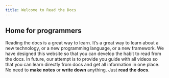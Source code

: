 ```yaml
---
title: Welcome to Read the Docs
---
```


## Home for programmers

Reading the docs is a great way to learn. It’s a great way to learn about a new technology, or a new programming language, or a new framework. We have designed this website so that you can develop the habit to read from the docs. In future, our attempt is to provide you guide with all videos so that you can learn directly from docs and get all information in one place. No need to **make notes** or **write down** anything. Just **read the docs**.
